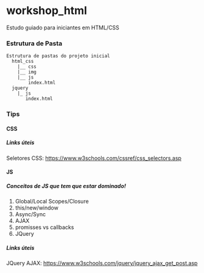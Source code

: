 # workshop_html

Estudo guiado para iniciantes em HTML/CSS

### Estrutura de Pasta
```
Estrutura de pastas do projeto inicial
  html_css
    |__ css
    |__ img
    |__ js
        index.html
  jquery
    |_ js
       index.html
```
### Tips

#### CSS

##### Links úteis
Seletores CSS: https://www.w3schools.com/cssref/css_selectors.asp 

#### JS

##### Conceitos de JS que tem que estar dominado!

1. Global/Local Scopes/Closure
2. this/new/window
3. Async/Sync
4. AJAX
5. promisses vs callbacks
6. JQuery

##### Links úteis

JQuery AJAX: https://www.w3schools.com/jquery/jquery_ajax_get_post.asp